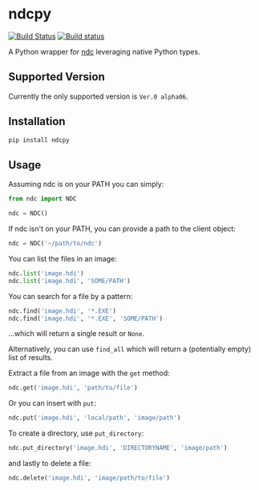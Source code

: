 # ndcpy

[![Build Status](https://travis-ci.org/meunierd/ndcpy.svg?branch=master)](https://travis-ci.org/meunierd/ndcpy)
[![Build status](https://ci.appveyor.com/api/projects/status/57hqdm1va6ew33ti/branch/master?svg=true)](https://ci.appveyor.com/project/meunierd/ndcpy/branch/master)

A Python wrapper for [ndc](http://euee.web.fc2.com/tool/nd.html#ndc)
leveraging native Python types.

## Supported Version

Currently the only supported version is `Ver.0 alpha06`.

## Installation

```bash
pip install ndcpy
```

## Usage

Assuming ndc is on your PATH you can simply:

```python
from ndc import NDC

ndc = NDC()
```

If ndc isn't on your PATH, you can provide a path to the client object:

```python
ndc = NDC('~/path/to/ndc')
```

You can list the files in an image:

```python
ndc.list('image.hdi')
ndc.list('image.hdi', 'SOME/PATH')
```

You can search for a file by a pattern:

```python
ndc.find('image.hdi', '*.EXE')
ndc.find('image.hdi', '*.EXE', 'SOME/PATH')
```

...which will return a single result or `None`.

Alternatively, you can use `find_all` which will return a (potentially empty)
list of results.

Extract a file from an image with the `get` method:

```python
ndc.get('image.hdi', 'path/to/file')
```

Or you can insert with `put`:

```python
ndc.put('image.hdi', 'local/path', 'image/path')
```

To create a directory, use `put_directory`:

```python
ndc.put_directory('image.hdi', 'DIRECTORYNAME', 'image/path')
```

and lastly to delete a file:

```python
ndc.delete('image.hdi', 'image/path/to/file')
```
